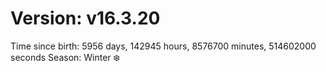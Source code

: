 # Version: v16.3.20
Time since birth: 5956 days, 142945 hours, 8576700 minutes, 514602000 seconds
Season: Winter ❄️
